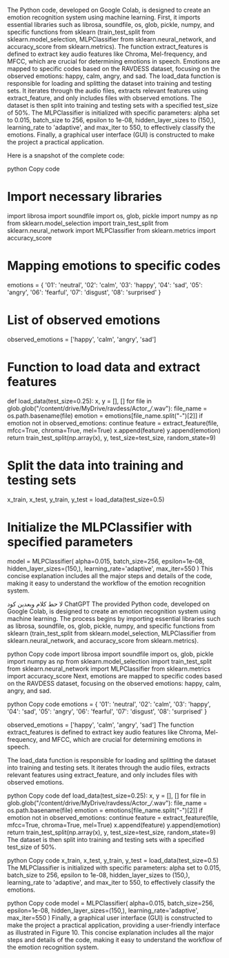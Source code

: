 The Python code, developed on Google Colab, is designed to create an emotion recognition system using machine learning. First, it imports essential libraries such as librosa, soundfile, os, glob, pickle, numpy, and specific functions from sklearn (train_test_split from sklearn.model_selection, MLPClassifier from sklearn.neural_network, and accuracy_score from sklearn.metrics). The function extract_features is defined to extract key audio features like Chroma, Mel-frequency, and MFCC, which are crucial for determining emotions in speech. Emotions are mapped to specific codes based on the RAVDESS dataset, focusing on the observed emotions: happy, calm, angry, and sad. The load_data function is responsible for loading and splitting the dataset into training and testing sets. It iterates through the audio files, extracts relevant features using extract_feature, and only includes files with observed emotions. The dataset is then split into training and testing sets with a specified test_size of 50%. The MLPClassifier is initialized with specific parameters: alpha set to 0.015, batch_size to 256, epsilon to 1e-08, hidden_layer_sizes to (150,), learning_rate to 'adaptive', and max_iter to 550, to effectively classify the emotions. Finally, a graphical user interface (GUI) is constructed to make the project a practical application.

Here is a snapshot of the complete code:

python
Copy code
# Import necessary libraries
import librosa
import soundfile
import os, glob, pickle
import numpy as np
from sklearn.model_selection import train_test_split
from sklearn.neural_network import MLPClassifier
from sklearn.metrics import accuracy_score

# Mapping emotions to specific codes
emotions = {
    '01': 'neutral',
    '02': 'calm',
    '03': 'happy',
    '04': 'sad',
    '05': 'angry',
    '06': 'fearful',
    '07': 'disgust',
    '08': 'surprised'
}

# List of observed emotions
observed_emotions = ['happy', 'calm', 'angry', 'sad']

# Function to load data and extract features
def load_data(test_size=0.25):
    x, y = [], []
    for file in glob.glob("/content/drive/MyDrive/ravdess/Actor_*/*.wav"):
        file_name = os.path.basename(file)
        emotion = emotions[file_name.split("-")[2]]
        if emotion not in observed_emotions:
            continue
        feature = extract_feature(file, mfcc=True, chroma=True, mel=True)
        x.append(feature)
        y.append(emotion)
    return train_test_split(np.array(x), y, test_size=test_size, random_state=9)

# Split the data into training and testing sets
x_train, x_test, y_train, y_test = load_data(test_size=0.5)

# Initialize the MLPClassifier with specified parameters
model = MLPClassifier(
    alpha=0.015,
    batch_size=256,
    epsilon=1e-08,
    hidden_layer_sizes=(150,),
    learning_rate='adaptive',
    max_iter=550
)
This concise explanation includes all the major steps and details of the code, making it easy to understand the workflow of the emotion recognition system.

لا حط كلام وبعدين كود 
ChatGPT
The provided Python code, developed on Google Colab, is designed to create an emotion recognition system using machine learning. The process begins by importing essential libraries such as librosa, soundfile, os, glob, pickle, numpy, and specific functions from sklearn (train_test_split from sklearn.model_selection, MLPClassifier from sklearn.neural_network, and accuracy_score from sklearn.metrics).

python
Copy code
import librosa
import soundfile
import os, glob, pickle
import numpy as np
from sklearn.model_selection import train_test_split
from sklearn.neural_network import MLPClassifier
from sklearn.metrics import accuracy_score
Next, emotions are mapped to specific codes based on the RAVDESS dataset, focusing on the observed emotions: happy, calm, angry, and sad.

python
Copy code
emotions = {
    '01': 'neutral',
    '02': 'calm',
    '03': 'happy',
    '04': 'sad',
    '05': 'angry',
    '06': 'fearful',
    '07': 'disgust',
    '08': 'surprised'
}

observed_emotions = ['happy', 'calm', 'angry', 'sad']
The function extract_features is defined to extract key audio features like Chroma, Mel-frequency, and MFCC, which are crucial for determining emotions in speech.

The load_data function is responsible for loading and splitting the dataset into training and testing sets. It iterates through the audio files, extracts relevant features using extract_feature, and only includes files with observed emotions.

python
Copy code
def load_data(test_size=0.25):
    x, y = [], []
    for file in glob.glob("/content/drive/MyDrive/ravdess/Actor_*/*.wav"):
        file_name = os.path.basename(file)
        emotion = emotions[file_name.split("-")[2]]
        if emotion not in observed_emotions:
            continue
        feature = extract_feature(file, mfcc=True, chroma=True, mel=True)
        x.append(feature)
        y.append(emotion)
    return train_test_split(np.array(x), y, test_size=test_size, random_state=9)
The dataset is then split into training and testing sets with a specified test_size of 50%.

python
Copy code
x_train, x_test, y_train, y_test = load_data(test_size=0.5)
The MLPClassifier is initialized with specific parameters: alpha set to 0.015, batch_size to 256, epsilon to 1e-08, hidden_layer_sizes to (150,), learning_rate to 'adaptive', and max_iter to 550, to effectively classify the emotions.

python
Copy code
model = MLPClassifier(
    alpha=0.015,
    batch_size=256,
    epsilon=1e-08,
    hidden_layer_sizes=(150,),
    learning_rate='adaptive',
    max_iter=550
)
Finally, a graphical user interface (GUI) is constructed to make the project a practical application, providing a user-friendly interface as illustrated in Figure 10. This concise explanation includes all the major steps and details of the code, making it easy to understand the workflow of the emotion recognition system.
